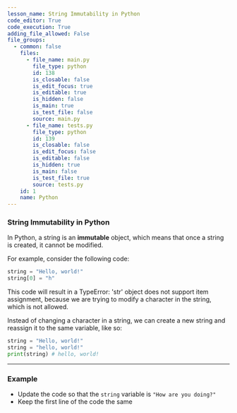 ```yaml
---
lesson_name: String Immutability in Python
code_editor: True
code_execution: True
adding_file_allowed: False
file_groups:
  - common: false
    files:
      - file_name: main.py
        file_type: python
        id: 138
        is_closable: false
        is_edit_focus: true
        is_editable: true
        is_hidden: false
        is_main: true
        is_test_file: false
        source: main.py
      - file_name: tests.py
        file_type: python
        id: 139
        is_closable: false
        is_edit_focus: false
        is_editable: false
        is_hidden: true
        is_main: false
        is_test_file: true
        source: tests.py
    id: 1
    name: Python
---
```


### String Immutability in Python

In Python, a string is an **immutable** object, which means that once a string is created, it cannot be modified.

For example, consider the following code:

```python
string = "Hello, world!"
string[0] = "h"
```

This code will result in a <span class="text-red-500 font-bold">TypeError: 'str' object does not support item assignment</span>, because we are trying to modify a character in the string, which is not allowed.

Instead of changing a character in a string, we can create a new string and reassign it to the same variable, like so:

```python
string = "Hello, world!"
string = "hello, world!"
print(string) # hello, world!
```

---

### Example

<ul>
<li id="test-1">Update the code so that the <code>string</code> variable is <code>"How are you doing?"</code></li>
<li id="test-2">Keep the first line of the code the same</li>
</ul>
